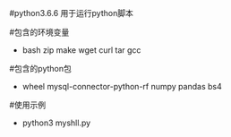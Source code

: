 #python3.6.6
用于运行python脚本

#包含的环境变量
* bash zip make wget curl tar gcc 

#包含的python包
* wheel mysql-connector-python-rf numpy pandas bs4

#使用示例
* python3 myshll.py
